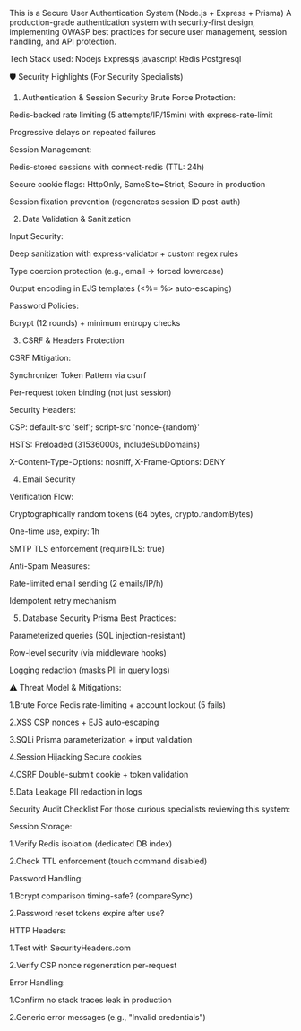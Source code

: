 

This  is a Secure User Authentication System (Node.js + Express + Prisma)
A production-grade authentication system with security-first design, implementing OWASP best practices for secure user management, session handling, and API protection.

Tech Stack used:
Nodejs
Expressjs
javascript
Redis
Postgresql

🛡️ Security Highlights (For Security Specialists)
1. Authentication & Session Security
Brute Force Protection:

Redis-backed rate limiting (5 attempts/IP/15min) with express-rate-limit

Progressive delays on repeated failures


Session Management:

Redis-stored sessions with connect-redis (TTL: 24h)

Secure cookie flags: HttpOnly, SameSite=Strict, Secure in production

Session fixation prevention (regenerates session ID post-auth)

2. Data Validation & Sanitization

Input Security:

Deep sanitization with express-validator + custom regex rules

Type coercion protection (e.g., email → forced lowercase)

Output encoding in EJS templates (<%= %> auto-escaping)

Password Policies:

Bcrypt (12 rounds) + minimum entropy checks


3. CSRF & Headers Protection

CSRF Mitigation:

Synchronizer Token Pattern via csurf

Per-request token binding (not just session)

Security Headers:

CSP: default-src 'self'; script-src 'nonce-{random}'

HSTS: Preloaded (31536000s, includeSubDomains)

X-Content-Type-Options: nosniff, X-Frame-Options: DENY


4. Email Security

Verification Flow:

Cryptographically random tokens (64 bytes, crypto.randomBytes)

One-time use, expiry: 1h

SMTP TLS enforcement (requireTLS: true)

Anti-Spam Measures:

Rate-limited email sending (2 emails/IP/h)

Idempotent retry mechanism

5. Database Security
Prisma Best Practices:

Parameterized queries (SQL injection-resistant)

Row-level security (via middleware hooks)

Logging redaction (masks PII in query logs)

⚠️ Threat Model & Mitigations:

1.Brute Force	       Redis rate-limiting + account lockout (5 fails)


2.XSS	               CSP nonces + EJS auto-escaping


3.SQLi	           Prisma parameterization + input validation


4.Session Hijacking  Secure cookies 


4.CSRF	           Double-submit cookie + token validation


5.Data Leakage	   PII redaction in logs
		

Security Audit Checklist
For those curious specialists reviewing this system:

Session Storage:

1.Verify Redis isolation (dedicated DB index)

2.Check TTL enforcement (touch command disabled)

Password Handling:

1.Bcrypt comparison timing-safe? (compareSync)

2.Password reset tokens expire after use?

HTTP Headers:

1.Test with SecurityHeaders.com

2.Verify CSP nonce regeneration per-request

Error Handling:

1.Confirm no stack traces leak in production

2.Generic error messages (e.g., "Invalid credentials")

